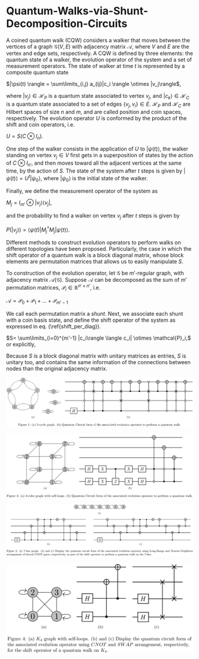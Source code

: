 # Quantum-Walks-via-Shunt-Decomposition-Circuits

A coined quantum walk (CQW) considers a walker that moves between the vertices of a graph $\mathcal{G}(V,E)$ with adjacency matrix $\mathcal{A}$, where $V$ and $E$ are the vertex and edge sets, respectively. A CQW is defined by three elements: the quantum state of a walker, the evolution operator of the system and a set of measurement operators. The state of walker at time $t$ is represented by a composite quantum state 

$|\psi(t) \rangle = \sum\limits_{i,j} a_{ij}|c_i \rangle \otimes |v_j\rangle$,

where $|v_j\rangle \in \mathcal{H}_P$ is a quantum state associated to vertex $v_j$, and $|c_k\rangle \in \mathcal{H}_C$ is a quantum state associated to a set of edges $\{v_j,v_i\} \in E$. $\mathcal{H}_P$ and $\mathcal{H}_C$ are Hilbert spaces of size $n$ and $m$, and are called position and coin spaces, respectively. The evolution operator $U$ is conformed by the product of the shift and coin operators, i.e.

$U=S(C\otimes I_{n})$.

One step of the walker consists in the application of $U$ to $|\psi(t)\rangle$, the walker standing on vertex $v_j \in V$ first gets in a superposition of states by the action of $C\otimes I_{n'}$, and then moves toward all the adjacent vertices at the same time, by the action of $S$. The state of the system after $t$ steps is given by $|\psi(t)\rangle = U^t |\psi_0 \rangle$, where $|\psi_0 \rangle$ is the initial state of the walker. 

Finally, we define the measurement operator of the system as 

$M_j = I_{m'} \otimes |v_j\rangle \langle v_j|$,

and the probability to find a walker on vertex $v_j$ after $t$ steps is given by

$P(|v_j\rangle) = \langle \psi(t)|M_j^{\dagger}M_j|\psi(t) \rangle$.

Different methods to construct evolution operators to perform walks on different topologies have been proposed. Particularly, the case in which the shift operator of a quantum walk is a block diagonal matrix, whose block elements are permutation matrices that allows us to easily manipulate $S$.

To construction of the evolution operator, let $\mathcal{G}$ be $m'$-regular graph, with adjacency matrix $\mathcal{A}(\mathcal{G})$. Suppose $\mathcal{A}$ can be decomposed as the sum of $m'$ permutation matrices, $\mathcal{P}_i \in \mathbb{R}^{n' \times n'}$, i.e.

$\mathcal{A} = \mathcal{P}_0 + \mathcal{P}_1 + \dots + \mathcal{P}_{m'-1}$

We call each permutation matrix a $shunt$. Next, we associate each shunt with a coin basis state, and define the shift operator of the system as expressed in eq. (\ref{shift_per_diag}). 

$S= \sum\limits_{i=0}^{m'-1} |c_i\rangle \langle c_i| \otimes \mathcal{P}_i,$
or explicitly,


Because $S$ is a block diagonal matrix with unitary matrices as entries, $S$ is unitary too, and contains the same information of the connections between nodes than the original adjacency matrix.  



![alt text](https://github.com/allanwing-qc/Quantum-Walks-via-Shunt-Decomposition-Circuits/blob/main/5-cycle_github.png?raw=true)


![alt text](https://github.com/allanwing-qc/Quantum-Walks-via-Shunt-Decomposition-Circuits/blob/main/3-cube_github.png?raw=true)


![alt text](https://github.com/allanwing-qc/Quantum-Walks-via-Shunt-Decomposition-Circuits/blob/main/7-line_github.png?raw=true)


![github-small](https://github.com/allanwing-qc/Quantum-Walks-via-Shunt-Decomposition-Circuits/blob/main/k4_github.png?raw=true )
